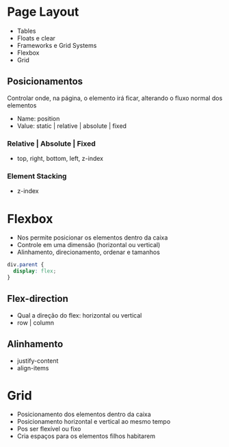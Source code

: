 # Page Layout

- Tables
- Floats e clear
- Frameworks e Grid Systems
- Flexbox
- Grid

## Posicionamentos

Controlar onde, na página, o elemento irá ficar, alterando o fluxo normal dos elementos

- Name: position
- Value: static | relative | absolute | fixed

### Relative | Absolute | Fixed

- top, right, bottom, left, z-index

### Element Stacking

- z-index

# Flexbox

- Nos permite posicionar os elementos dentro da caixa
- Controle em uma dimensão (horizontal ou vertical)
- Alinhamento, direcionamento, ordenar e tamanhos

```css
div.parent {
  display: flex;
}
```

## Flex-direction

- Qual a direção do flex: horizontal ou vertical
- row | column

## Alinhamento

- justify-content
- align-items

# Grid

- Posicionamento dos elementos dentro da caixa
- Posicionamento horizontal e vertical ao mesmo tempo
- Pos ser flexível ou fixo
- Cria espaços para os elementos filhos habitarem

